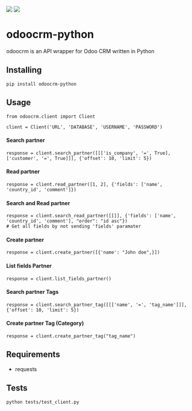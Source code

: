 ![](https://img.shields.io/badge/version-0.1.3-success) ![](https://img.shields.io/badge/Python-3.8%20|%203.9%20|%203.10%20|%203.11-4B8BBE?logo=python&logoColor=white)
# odoocrm-python
odoocrm is an API wrapper for Odoo CRM written in Python
## Installing
```
pip install odoocrm-python
```
## Usage
```
from odoocrm.client import Client

client = Client('URL', 'DATABASE', 'USERNAME', 'PASSWORD')
```
#### Search partner
```
response = client.search_partner([[['is_company', '=', True], ['customer', '=', True]]], {'offset': 10, 'limit': 5})
```
#### Read partner
```
response = client.read_partner([1, 2], {'fields': ['name', 'country_id', 'comment']})
```
#### Search and Read partner
```
response = client.search_read_partner([[]], {'fields': ['name', 'country_id', 'comment'], "order": "id asc"})
# Get all fields by not sending 'fields' paramater
```
#### Create partner
```
response = client.create_partner([{'name': "John doe",}])
```
#### List fields Partner
```
response = client.list_fields_partner()
```
#### Search partner Tags
```
response = client.search_partner_tag([[['name', '=', 'tag_name']]], {'offset': 10, 'limit': 5})
```
#### Create partner Tag (Category)
```
response = client.create_partner_tag("tag_name")
```
## Requirements
- requests
## Tests
```
python tests/test_client.py
```
